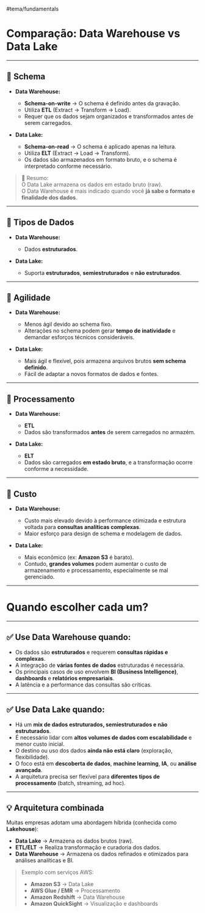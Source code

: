#tema/fundamentals
# Comparação: Data Warehouse vs Data Lake

---
## 🔸 Schema

- **Data Warehouse:**  
  - **Schema-on-write** → O schema é definido antes da gravação.  
  - Utiliza **ETL** (Extract → Transform → Load).  
  - Requer que os dados sejam organizados e transformados antes de serem carregados.

- **Data Lake:**  
  - **Schema-on-read** → O schema é aplicado apenas na leitura.  
  - Utiliza **ELT** (Extract → Load → Transform).  
  - Os dados são armazenados em formato bruto, e o schema é interpretado conforme necessário.

> 📌 Resumo:  
> O Data Lake armazena os dados em estado bruto (raw).  
> O Data Warehouse é mais indicado quando você **já sabe o formato e finalidade dos dados**.

---

## 🔸 Tipos de Dados

- **Data Warehouse:**  
  - Dados **estruturados**.

- **Data Lake:**  
  - Suporta **estruturados**, **semiestruturados** e **não estruturados**.

---

## 🔸 Agilidade

- **Data Warehouse:**  
  - Menos ágil devido ao schema fixo.  
  - Alterações no schema podem gerar **tempo de inatividade** e demandar esforços técnicos consideráveis.

- **Data Lake:**  
  - Mais ágil e flexível, pois armazena arquivos brutos **sem schema definido**.  
  - Fácil de adaptar a novos formatos de dados e fontes.

---

## 🔸 Processamento

- **Data Warehouse:**  
  - **ETL**  
  - Dados são transformados **antes** de serem carregados no armazém.

- **Data Lake:**  
  - **ELT**  
  - Dados são carregados **em estado bruto**, e a transformação ocorre conforme a necessidade.

---

## 🔸 Custo

- **Data Warehouse:**  
  - Custo mais elevado devido à performance otimizada e estrutura voltada para **consultas analíticas complexas**.
  - Maior esforço para design de schema e modelagem de dados.

- **Data Lake:**  
  - Mais econômico (ex: **Amazon S3** é barato).  
  - Contudo, **grandes volumes** podem aumentar o custo de armazenamento e processamento, especialmente se mal gerenciado.

---

# Quando escolher cada um?

---

## ✅ Use **Data Warehouse** quando:

- Os dados são **estruturados** e requerem **consultas rápidas e complexas**.
- A integração de **várias fontes de dados** estruturadas é necessária.
- Os principais casos de uso envolvem **BI (Business Intelligence)**, **dashboards** e **relatórios empresariais**.
- A latência e a performance das consultas são críticas.

---

## ✅ Use **Data Lake** quando:

- Há um **mix de dados estruturados, semiestruturados e não estruturados**.
- É necessário lidar com **altos volumes de dados com escalabilidade** e menor custo inicial.
- O destino ou uso dos dados **ainda não está claro** (exploração, flexibilidade).
- O foco está em **descoberta de dados**, **machine learning**, **IA**, ou **análise avançada**.
- A arquitetura precisa ser flexível para **diferentes tipos de processamento** (batch, streaming, ad hoc).

---

## 💡 Arquitetura combinada

Muitas empresas adotam uma abordagem híbrida (conhecida como **Lakehouse**):

- **Data Lake** → Armazena os dados brutos (raw).
- **ETL/ELT** → Realiza transformação e curadoria dos dados.
- **Data Warehouse** → Armazena os dados refinados e otimizados para análises analíticas e BI.

> Exemplo com serviços AWS:  
> - **Amazon S3** → Data Lake  
> - **AWS Glue / EMR** → Processamento  
> - **Amazon Redshift** → Data Warehouse  
> - **Amazon QuickSight** → Visualização e dashboards

